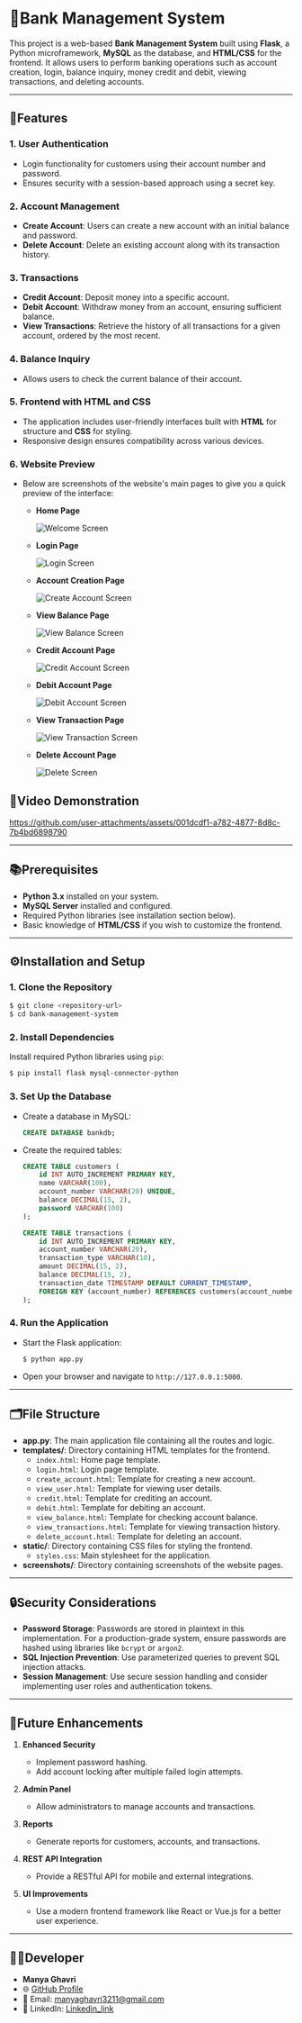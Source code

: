 # 💸Bank Management System

This project is a web-based **Bank Management System** built using **Flask**, a Python microframework, **MySQL** as the database, and **HTML/CSS** for the frontend. It allows users to perform banking operations such as account creation, login, balance inquiry, money credit and debit, viewing transactions, and deleting accounts.

---

## 🌟Features

### 1. **User Authentication**
   - Login functionality for customers using their account number and password.
   - Ensures security with a session-based approach using a secret key.

### 2. **Account Management**
   - **Create Account**: Users can create a new account with an initial balance and password.
   - **Delete Account**: Delete an existing account along with its transaction history.

### 3. **Transactions**
   - **Credit Account**: Deposit money into a specific account.
   - **Debit Account**: Withdraw money from an account, ensuring sufficient balance.
   - **View Transactions**: Retrieve the history of all transactions for a given account, ordered by the most recent.

### 4. **Balance Inquiry**
   - Allows users to check the current balance of their account.

### 5. **Frontend with HTML and CSS**
   - The application includes user-friendly interfaces built with **HTML** for structure and **CSS** for styling.
   - Responsive design ensures compatibility across various devices.

### 6. **Website Preview**
   - Below are screenshots of the website's main pages to give you a quick preview of the interface:
     - **Home Page**
    
       ![Welcome Screen](https://raw.githubusercontent.com/ManyaGhavri/Bank_Management_System/main/static/images/welcome.png)

       
     - **Login Page**
       
       ![Login Screen](https://raw.githubusercontent.com/ManyaGhavri/Bank_Management_System/main/static/images/login.png)

     - **Account Creation Page**
   
       ![Create Account Screen](https://raw.githubusercontent.com/ManyaGhavri/Bank_Management_System/main/static/images/create_account.png)


     - **View Balance Page**

       
        ![View Balance Screen](https://raw.githubusercontent.com/ManyaGhavri/Bank_Management_System/main/static/images/view_balance.png)

        
     - **Credit Account Page**
    
       ![Credit Account Screen](https://raw.githubusercontent.com/ManyaGhavri/Bank_Management_System/main/static/images/credit_account.png)


     - **Debit Account Page**
    
       ![Debit Account Screen](https://raw.githubusercontent.com/ManyaGhavri/Bank_Management_System/main/static/images/debit_account.png)


     - **View Transaction Page**
    
       ![View Transaction Screen](https://raw.githubusercontent.com/ManyaGhavri/Bank_Management_System/main/static/images/view_transaction.png)


     - **Delete Account Page**

       ![Delete Screen](https://raw.githubusercontent.com/ManyaGhavri/Bank_Management_System/main/static/images/delete.png)


## 🎥Video Demonstration  


   https://github.com/user-attachments/assets/001dcdf1-a782-4877-8d8c-7b4bd6898790





       



---

## 📚Prerequisites

- **Python 3.x** installed on your system.
- **MySQL Server** installed and configured.
- Required Python libraries (see installation section below).
- Basic knowledge of **HTML/CSS** if you wish to customize the frontend.

---

## ⚙️Installation and Setup

### 1. **Clone the Repository**
```bash
$ git clone <repository-url>
$ cd bank-management-system
```

### 2. **Install Dependencies**
Install required Python libraries using `pip`:
```bash
$ pip install flask mysql-connector-python
```

### 3. **Set Up the Database**
   - Create a database in MySQL:
     ```sql
     CREATE DATABASE bankdb;
     ```
   - Create the required tables:
     ```sql
     CREATE TABLE customers (
         id INT AUTO_INCREMENT PRIMARY KEY,
         name VARCHAR(100),
         account_number VARCHAR(20) UNIQUE,
         balance DECIMAL(15, 2),
         password VARCHAR(100)
     );

     CREATE TABLE transactions (
         id INT AUTO_INCREMENT PRIMARY KEY,
         account_number VARCHAR(20),
         transaction_type VARCHAR(10),
         amount DECIMAL(15, 2),
         balance DECIMAL(15, 2),
         transaction_date TIMESTAMP DEFAULT CURRENT_TIMESTAMP,
         FOREIGN KEY (account_number) REFERENCES customers(account_number)
     );
     ```

### 4. **Run the Application**
   - Start the Flask application:
     ```bash
     $ python app.py
     ```
   - Open your browser and navigate to `http://127.0.0.1:5000`.

---

## 🗂️File Structure

- **app.py**: The main application file containing all the routes and logic.
- **templates/**: Directory containing HTML templates for the frontend.
  - `index.html`: Home page template.
  - `login.html`: Login page template.
  - `create_account.html`: Template for creating a new account.
  - `view_user.html`: Template for viewing user details.
  - `credit.html`: Template for crediting an account.
  - `debit.html`: Template for debiting an account.
  - `view_balance.html`: Template for checking account balance.
  - `view_transactions.html`: Template for viewing transaction history.
  - `delete_account.html`: Template for deleting an account.
- **static/**: Directory containing CSS files for styling the frontend.
  - `styles.css`: Main stylesheet for the application.
- **screenshots/**: Directory containing screenshots of the website pages.

---

## 🔒Security Considerations
- **Password Storage**: Passwords are stored in plaintext in this implementation. For a production-grade system, ensure passwords are hashed using libraries like `bcrypt` or `argon2`.
- **SQL Injection Prevention**: Use parameterized queries to prevent SQL injection attacks.
- **Session Management**: Use secure session handling and consider implementing user roles and authentication tokens.

---

## 🚀Future Enhancements

1. **Enhanced Security**
   - Implement password hashing.
   - Add account locking after multiple failed login attempts.

2. **Admin Panel**
   - Allow administrators to manage accounts and transactions.

3. **Reports**
   - Generate reports for customers, accounts, and transactions.

4. **REST API Integration**
   - Provide a RESTful API for mobile and external integrations.

5. **UI Improvements**
   - Use a modern frontend framework like React or Vue.js for a better user experience.

---

## 👩‍💻Developer
- **Manya Ghavri**
- 🌐 [GitHub Profile](https://github.com/ManyaGhavri)  
- 📧 Email: manyaghavri3211@gmail.com
- 🔗 LinkedIn: [Linkedin_link](https://www.linkedin.com/in/manya-ghavri-b00773310/)
